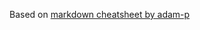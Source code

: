 Based on [markdown cheatsheet by adam-p](https://github.com/adam-p/markdown-here/wiki/Markdown-Cheatsheet "Markdown Cheatsheet")



